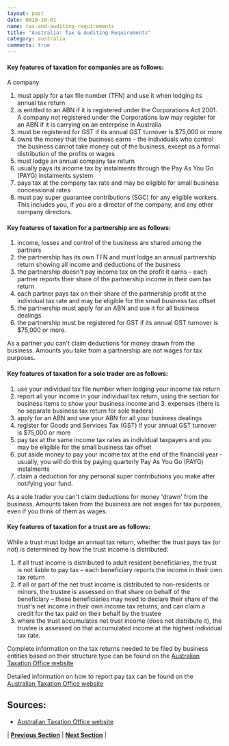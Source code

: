 ```yaml
---
layout: post
date: 0019-10-01
name: tax-and-auditing-requirements
title: "Australia: Tax & Auditing Requirements"
category: australia
comments: true
---
```

#### Key features of taxation for companies are as follows:
A company
1. must apply for a tax file number (TFN) and use it when lodging its annual tax return
2. is entitled to an ABN if it is registered under the Corporations Act 2001. A company not registered under the Corporations law may register for an ABN if it is carrying on an enterprise in Australia
3. must be registered for GST if its annual GST turnover is $75,000 or more
4. owns the money that the business earns - the individuals who control the business cannot take money out of the business, except as a formal distribution of the profits or wages
5. must lodge an annual company tax return
6. usually pays its income tax by instalments through the Pay As You Go (PAYG) instalments system
7. pays tax at the company tax rate and may be eligible for small business concessional rates
8. must pay super guarantee contributions (SGC) for any eligible workers. This includes you, if you are a director of the company, and any other company directors.

#### Key features of taxation for a partnership are as follows:
1. income, losses and control of the business are shared among the partners
2. the partnership has its own TFN and must lodge an annual partnership return showing all income and deductions of the business
3. the partnership doesn't pay income tax on the profit it earns – each partner reports their share of the partnership income in their own tax return
4. each partner pays tax on their share of the partnership profit at the individual tax rate and may be eligible for the small business tax offset
5. the partnership must apply for an ABN and use it for all business dealings
6. the partnership must be registered for GST if its annual GST turnover is $75,000 or more.

As a partner you can't claim deductions for money drawn from the business. Amounts you take from a partnership are not wages for tax purposes.

#### Key features of taxation for a sole trader are as follows:
1. use your individual tax file number when lodging your income tax return
2. report all your income in your individual tax return, using the section for business items to show your business income and 3. expenses (there is no separate business tax return for sole traders)
4. apply for an ABN and use your ABN for all your business dealings
5. register for Goods and Services Tax (GST) if your annual GST turnover is $75,000 or more
6. pay tax at the same income tax rates as individual taxpayers and you may be eligible for the small business tax offset
7. put aside money to pay your income tax at the end of the financial year - usually, you will do this by paying quarterly Pay As You Go (PAYG) instalments
8. claim a deduction for any personal super contributions you make after notifying your fund.

As a sole trader you can't claim deductions for money 'drawn' from the business. Amounts taken from the business are not wages for tax purposes, even if you think of them as wages.

#### Key features of taxation for a trust are as follows:

While a trust must lodge an annual tax return, whether the trust pays tax (or not) is determined by how the trust income is distributed:
1. if all trust income is distributed to adult resident beneficiaries, the trust is not liable to pay tax – each beneficiary reports the income in their own tax return
2. if all or part of the net trust income is distributed to non-residents or minors, the trustee is assessed on that share on behalf of the beneficiary – these beneficiaries may need to declare their share of the trust's net income in their own income tax returns, and can claim a credit for the tax paid on their behalf by the trustee
3. where the trust accumulates net trust income (does not distribute it), the trustee is assessed on that accumulated income at the highest individual tax rate.

Complete information on the tax returns needed to be filed by business entities based on their structure type can be found on the [Australian Taxation Office website](https://www.ato.gov.au/Business/Starting-your-own-business/Before-you-get-started/Choosing-your-business-structure/)

Detailed information on how to report pay tax can be found on the [Australian Taxation Office website](https://www.ato.gov.au/Business/Starting-your-own-business/Reporting-and-paying-tax/)

Sources:
---
- [Australian Taxation Office website](https://www.ato.gov.au/)


| **[Previous Section]( https://neo-project.github.io/global-blockchain-compliance-hub//australia/australia-team-member-nationality-requirements.html)** | **[Next Section]( https://neo-project.github.io/global-blockchain-compliance-hub//australia/australia-governing-by-law.html)** |
